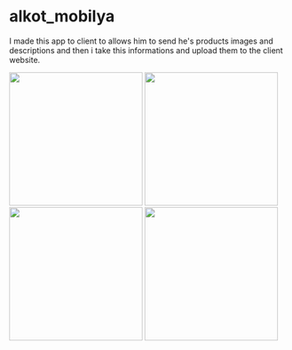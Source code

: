# alkot_mobilya
I made this app to client to allows him to send he's products images and descriptions and then i take this informations and upload them to the client website.

<div display: flex>
  <img src="https://user-images.githubusercontent.com/96287253/201841608-c5dbbe08-f147-4a59-b536-1618cec02c91.jpeg" width="240" >
  <img src="https://user-images.githubusercontent.com/96287253/201841627-4f75fcbb-7095-4807-8c80-973774abf6ef.jpeg" width="240" >
    <img src="https://user-images.githubusercontent.com/96287253/201841779-4a2112ec-6dd8-4601-b62d-231d488d3b03.jpeg" width="240" >
  <img src="https://user-images.githubusercontent.com/96287253/201841791-90d966ba-1247-4dbe-af8c-f3534dc3ffa0.jpeg" width="240" >
</div>
